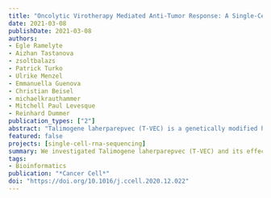 ```yaml
---
title: "Oncolytic Virotherapy Mediated Anti-Tumor Response: A Single-Cell Perspective"
date: 2021-03-08
publishDate: 2021-03-08
authors: 
- Egle Ramelyte
- Aizhan Tastanova
- zsoltbalazs
- Patrick Turko
- Ulrike Menzel
- Emmanuella Guenova
- Christian Beisel
- michaelkrauthammer
- Mitchell Paul Levesque
- Reinhard Dummer
publication_types: ["2"]
abstract: "Talimogene laherparepvec (T-VEC) is a genetically modified herpes simplex 1 virus (HSV-1), approved for cancer therapy. We investigated its effect on the clinical, histological, single-cell transcriptomic and immune repertoire level using repeated fine-needle aspirates (FNAs) of injected and noninjected lesions in primary cutaneous B-cell lymphoma (pCBCL). Thirteen patients received intralesional T-VEC, eleven of which demonstrated tumor response in the injected lesions. Upon single cell sequencing of the FNAs, we identified the malignant population and separated three pCBCL subtypes. HSV-1T-VEC transcripts were detected 24h after injection in malignant and non-malignant cells of the injected lesion but were absent in the noninjected lesion. Oncolytic virotherapy resulted in a rapid eradication of malignant cells by more than one death mechanism, IFN pathway activation, early influx of NK cells, monocytes, dendritic cells, followed by an enrichment in clonal cytotoxic T-cells and decrease of regulatory T-cells in both injected and noninjected lesions."
featured: false
projects: [single-cell-rna-sequencing]
summary: We investigated Talimogene laherparepvec (T-VEC) and its effect on the clinical, histological, single-cell transcriptomic and immune repertoire level using repeated fine-needle aspirates (FNAs) of injected and noninjected lesions in primary cutaneous B-cell lymphoma (pCBCL).
tags:
- Bioinformatics
publication: "*Cancer Cell*"
doi: "https://doi.org/10.1016/j.ccell.2020.12.022"
---
```


